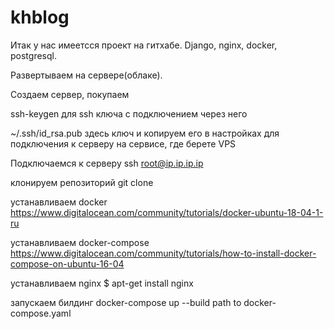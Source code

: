 # khblog

Итак у нас имеетсся проект на гитхабе. Django, nginx, docker, postgresql.

Развертываем на сервере(облаке).

Создаем сервер, покупаем


ssh-keygen для ssh ключа с подключением через него

~/.ssh/id_rsa.pub здесь ключ и копируем его в настройках для подключения к серверу на сервисе, где берете VPS

Подключаемся к серверу ssh root@ip.ip.ip.ip

клонируем репозиторий git clone

устанавливаем docker https://www.digitalocean.com/community/tutorials/docker-ubuntu-18-04-1-ru

устанавливаем docker-compose https://www.digitalocean.com/community/tutorials/how-to-install-docker-compose-on-ubuntu-16-04

устанавливаем nginx $ apt-get install nginx

запускаем билдинг docker-compose up --build path to docker-compose.yaml



